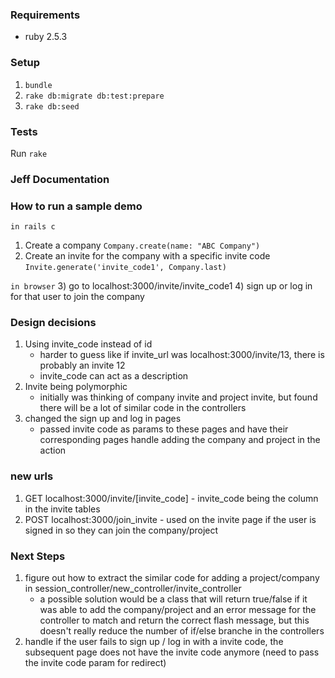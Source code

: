 ### Requirements
* ruby 2.5.3

### Setup

1. `bundle`
2. `rake db:migrate db:test:prepare`
3. `rake db:seed`

### Tests

Run `rake`

### Jeff Documentation

### How to run a sample demo
`in rails c`
1) Create a company
 `Company.create(name: "ABC Company")`
2) Create an invite for the company with a specific invite code
 `Invite.generate('invite_code1', Company.last)`

`in browser`
3) go to localhost:3000/invite/invite_code1
4) sign up or log in for that user to join the company

### Design decisions
1) Using invite_code instead of id
    - harder to guess like if invite_url was localhost:3000/invite/13, there is probably an invite 12
    - invite_code can act as a description
2) Invite being polymorphic
    - initially was thinking of company invite and project invite, but found there will be a lot of similar code in the controllers
3) changed the sign up and log in pages
    - passed invite code as params to these pages and have their corresponding pages handle adding the company and project in the action

### new urls
1) GET localhost:3000/invite/[invite_code] - invite_code being the column in the invite tables
2) POST localhost:3000/join_invite - used on the invite page if the user is signed in so they can join the company/project


### Next Steps
1) figure out how to extract the similar code for adding a project/company in session_controller/new_controller/invite_controller
    - a possible solution would be a class that will return true/false if it was able to add the company/project and an error message for
    the controller to match and return the correct flash message, but this doesn't really reduce the number of if/else branche in the controllers
2) handle if the user fails to sign up / log in with a invite code, the subsequent page does not have the invite code anymore (need to pass the invite code param for redirect)

